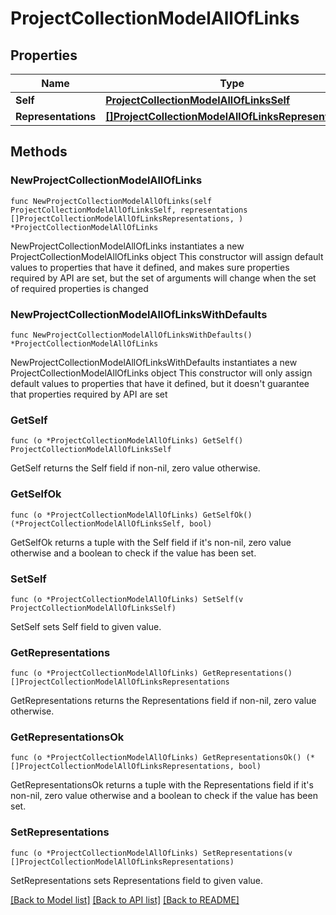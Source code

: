 # ProjectCollectionModelAllOfLinks

## Properties

Name | Type | Description | Notes
------------ | ------------- | ------------- | -------------
**Self** | [**ProjectCollectionModelAllOfLinksSelf**](ProjectCollectionModelAllOfLinksSelf.md) |  | 
**Representations** | [**[]ProjectCollectionModelAllOfLinksRepresentations**](ProjectCollectionModelAllOfLinksRepresentations.md) |  | 

## Methods

### NewProjectCollectionModelAllOfLinks

`func NewProjectCollectionModelAllOfLinks(self ProjectCollectionModelAllOfLinksSelf, representations []ProjectCollectionModelAllOfLinksRepresentations, ) *ProjectCollectionModelAllOfLinks`

NewProjectCollectionModelAllOfLinks instantiates a new ProjectCollectionModelAllOfLinks object
This constructor will assign default values to properties that have it defined,
and makes sure properties required by API are set, but the set of arguments
will change when the set of required properties is changed

### NewProjectCollectionModelAllOfLinksWithDefaults

`func NewProjectCollectionModelAllOfLinksWithDefaults() *ProjectCollectionModelAllOfLinks`

NewProjectCollectionModelAllOfLinksWithDefaults instantiates a new ProjectCollectionModelAllOfLinks object
This constructor will only assign default values to properties that have it defined,
but it doesn't guarantee that properties required by API are set

### GetSelf

`func (o *ProjectCollectionModelAllOfLinks) GetSelf() ProjectCollectionModelAllOfLinksSelf`

GetSelf returns the Self field if non-nil, zero value otherwise.

### GetSelfOk

`func (o *ProjectCollectionModelAllOfLinks) GetSelfOk() (*ProjectCollectionModelAllOfLinksSelf, bool)`

GetSelfOk returns a tuple with the Self field if it's non-nil, zero value otherwise
and a boolean to check if the value has been set.

### SetSelf

`func (o *ProjectCollectionModelAllOfLinks) SetSelf(v ProjectCollectionModelAllOfLinksSelf)`

SetSelf sets Self field to given value.


### GetRepresentations

`func (o *ProjectCollectionModelAllOfLinks) GetRepresentations() []ProjectCollectionModelAllOfLinksRepresentations`

GetRepresentations returns the Representations field if non-nil, zero value otherwise.

### GetRepresentationsOk

`func (o *ProjectCollectionModelAllOfLinks) GetRepresentationsOk() (*[]ProjectCollectionModelAllOfLinksRepresentations, bool)`

GetRepresentationsOk returns a tuple with the Representations field if it's non-nil, zero value otherwise
and a boolean to check if the value has been set.

### SetRepresentations

`func (o *ProjectCollectionModelAllOfLinks) SetRepresentations(v []ProjectCollectionModelAllOfLinksRepresentations)`

SetRepresentations sets Representations field to given value.



[[Back to Model list]](../README.md#documentation-for-models) [[Back to API list]](../README.md#documentation-for-api-endpoints) [[Back to README]](../README.md)


